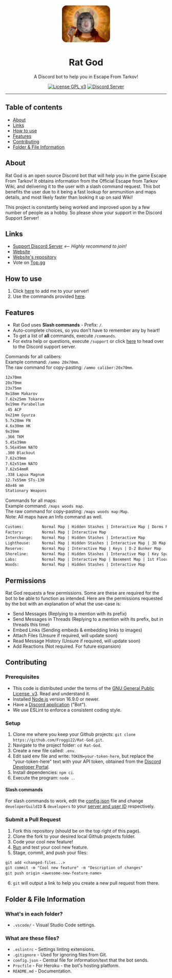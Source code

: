 <h1 align="center"><img src="assets/RG.png" alt="Rat God" width="150" /></h1>

<h1 align="center">Rat God</h1>

<p align="center">
	A Discord bot to help you in Escape From Tarkov!
</p>
<p align="center">
	<a href="LICENSE"><img src="https://badgen.net/badge/License/GPL%20v3/blue" alt="License GPL v3" /></a>
	<a href="https://discord.com/invite/kg7VfRQ9Xw"><img src="https://badgen.net/discord/online-members/kg7VfRQ9Xw?icon=discord&label" alt="Discord Server" /></a>
</p>

- - -

## Table of contents

- [About](#about)
- [Links](#links)
- [How to use](#how-to-use)
- [Features](#features)
- [Contributing](#contributing)
- [Folder & File Information](#folder--file-information)

## About

Rat God is an open source Discord bot that will help you in the game Escape From Tarkov! It obtains information from the Official Escape from Tarkov Wiki, and delivering it to the user with a slash command request. This bot benefits the user due to it being a fast lookup for ammunition and maps details, and most likely faster than looking it up on said Wiki!

This project is constantly being worked and improved upon by a few number of people as a hobby. So please show your support in the Discord Support Server!

## Links

- [Support Discord Server](https://discord.com/invite/kg7VfRQ9Xw) *<-- Highly recommend to join!*
- [Website](https://rat-god-website.herokuapp.com/)
- [Website's repository](https://github.com/Froggi22/Rat-God-Website)
- Vote on [Top.gg](https://top.gg/bot/864572952275714059/vote)

## How to use

1. Click [here](https://discord.com/api/oauth2/authorize?client_id=864572952275714059&permissions=274878023744&scope=bot%20applications.commands) to add me to your server!
2. Use the commands provided [here](#features).

## Features

- Rat God uses **Slash commands** - Prefix: `/`.
- Auto-complete choices, so you don't have to remember any by heart!
- To get a list of **all** commands, execute `/commands`.
- For extra help or questions, execute `/support` or click [here](https://discord.com/invite/kg7VfRQ9Xw) to head over to the Discord support server.

Commands for all calibers:\
Example command: `/ammo 20x70mm`.\
The raw command for copy-pasting: `/ammo caliber:20x70mm`.

```txt
12x70mm
20x70mm
23x75mm
9x18mm Makarov
7.62x25mm Tokarev
9x19mm Parabellum
.45 ACP
9x21mm Gyurza
5.7x28mm FN
4.6x30mm HK
9x39mm
.366 TKM
5.45x39mm
5.56x45mm NATO
.300 Blackout
7.62x39mm
7.62x51mm NATO
7.62x54mmR
.338 Lapua Magnum
12.7x55mm STs-130
40x46 mm
Stationary Weapons
```

Commands for all maps:\
Example command: `/maps woods map`.\
The raw command for copy-pasting: `/maps woods map:Map`.\
Note: All maps have an Info command as well.

```txt
Customs:        Normal Map | Hidden Stashes | Interactive Map | Dorms Map | 3D Map
Factory:        Normal Map | Interactive Map
Interchange:    Normal Map | Hidden Stashes | Interactive Map
Lighthouse:     Normal Map | Hidden Stashes | Interactive Map | 3D Map
Reserve:        Normal Map | Interactive Map | Keys | D-2 Bunker Map
Shoreline:      Normal Map | Hidden Stashes | Interactive Map | Key Spawns | Resort Map | 3D Map
Labs:           Normal Map | Interactive Map | Basement Map | 1st Floor Map | 2nd Floor Map | 3D Map
Woods:          Normal Map | Hidden Stashes | Interactive Map
```

## Permissions
Rat God requests a few permissions. Some are these are required for the bot to be able to function as intended. Here are the permissions requested by the bot with an explanation of what the use-case is:
- Send Messages (Replying to a mention with its prefix)
- Send Messages in Threads (Replying to a mention with its prefix, but in threads this time)
- Embed Links (Sending embeds & embedding links to images)
- Attach Files (Unsure if required, will update soon)
- Read Message History (Unsure if required, will update soon)
- Add Reactions (Not required. For future expansion)

## Contributing

### Prerequisites

- This code is distributed under the terms of the [GNU General Public License, v3](LICENSE). Read and understand it.
- Installed [Node.js](https://nodejs.org/en/) version 16.9.0 or newer.
- Have a [Discord application](https://discord.com/developers/applications) ("Bot").
- We use ESLint to enforce a consistent coding style.

### Setup

1. Clone me where you keep your Github projects: `git clone https://github.com/Froggi22/Rat-God.git`.
2. Navigate to the project folder: `cd Rat-God`.
3. Create a new file called: `.env`.
4. Edit said env file and write: `TOKEN=your-token-here`, but replace the "your-token-here" text with your API token, obtained from the [Discord Developer Portal](https://discord.com/developers/applications).
5. Install dependencies: `npm ci`.
6. Execute the program: `node .`.

#### Slash commands

For slash commands to work, edit the [config.json](config.json) file and change `developerGuildID` & `developers` to your [server and user ID](https://support.discord.com/hc/en-us/articles/206346498-Where-can-I-find-my-User-Server-Message-ID-) respectively.

### Submit a Pull Request

1. Fork this repository (should be on the top right of this page).
2. Clone the fork to your desired local Github projects folder.
3. Code your cool new feature!
4. [Run](#setup) and test your cool new feature.
5. Stage, commit, and push your files:

```txt
git add <changed-files...>
git commit -m "Cool new feature" -m "Description of changes"
git push origin <awesome-new-feature-name>
```

6. `git` will output a link to help you create a new pull request from there.

## Folder & File Information

### What's in each folder?

- `.vscode/` - Visual Studio Code settings.

### What are these files?

- `.eslintrc` - Settings linting extensions.
- `.gitignore` - Used for ignoring files from Git.
- `config.json` - Central file for information/text that the bot sends.
- `Procfile` - For Heroku - the bot's hosting platform.
- `README.md` - Documentation.
